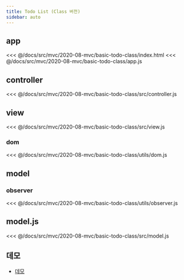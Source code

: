 ```yaml
---
title: Todo List (Class 버전) 
sidebar: auto
---
```


## app
<<< @/docs/src/mvc/2020-08-mvc/basic-todo-class/index.html
<<< @/docs/src/mvc/2020-08-mvc/basic-todo-class/app.js

## controller
<<< @/docs/src/mvc/2020-08-mvc/basic-todo-class/src/controller.js

## view
<<< @/docs/src/mvc/2020-08-mvc/basic-todo-class/src/view.js

### dom
<<< @/docs/src/mvc/2020-08-mvc/basic-todo-class/utils/dom.js

## model
### observer
<<< @/docs/src/mvc/2020-08-mvc/basic-todo-class/utils/observer.js

## model.js
<<< @/docs/src/mvc/2020-08-mvc/basic-todo-class/src/model.js
 
## 데모
- [데모](https://chodragon9.github.io/dragonjs/docs/src/mvc/2020-08-mvc/basic-todo-class/index.html)
